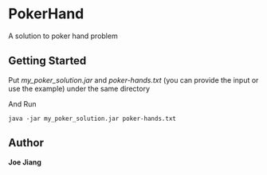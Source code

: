 # PokerHand
A solution to poker hand problem

## Getting Started
Put *my_poker_solution.jar* and *poker-hands.txt* (you can provide the input or use the example) under the same directory

And Run
```
java -jar my_poker_solution.jar poker-hands.txt
```
## Author
**Joe Jiang**
